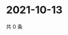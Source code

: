 # 2021-10-13

共 0 条

<!-- BEGIN WEIBO -->
<!-- 最后更新时间 Wed Oct 13 2021 10:29:43 GMT+0800 (China Standard Time) -->

<!-- END WEIBO -->
